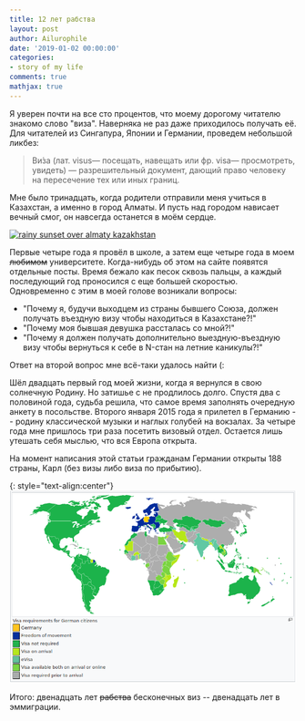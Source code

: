 ```yaml
---
title: 12 лет рабства
layout: post
author: Ailurophile
date: '2019-01-02 00:00:00'
categories:
- story of my life
comments: true
mathjax: true
---
```


Я уверен почти на все сто процентов, что моему дорогому читателю знакомо слово "виза".
Наверняка не раз даже приходилось получать её.
Для читателей из Сингапура, Японии и Германии, проведем небольшой ликбез:
> Ви́за (лат. visus— посещать, навещать или фр. visa— просмотреть, увидеть) — разрешительный документ, дающий право человеку на пересечение тех или иных границ.
<!--more-->

Мне было тринадцать, когда родители отправили меня учиться в Казахстан, а именно в город Алматы.
И пусть над городом нависает вечный смог, он навсегда останется в моём сердце.

<a data-flickr-embed="true"  href="https://www.flickr.com/photos/39997856@N03/7758319838/in/album-72157630208997328/" title="rainy sunset over almaty kazakhstan"><img src="https://farm8.staticflickr.com/7140/7758319838_f459191e67_z.jpg" width="100%" height="427" alt="rainy sunset over almaty kazakhstan"></a><script async src="//embedr.flickr.com/assets/client-code.js" charset="utf-8"></script>

Первые четыре года я провёл в школе, а затем еще четыре года в моем ~~любимом~~ университете.
Когда-нибудь об этом на сайте появятся отдельные посты.
Время бежало как песок сквозь пальцы, а каждый последующий год проносился с еще большей скоростью.
Одновременно с этим в моей голове возникали вопросы:

* "Почему я, будучи выходцем из страны бывшего Союза, должен получать въездную визу чтобы находиться в Казахстане?!"
* "Почему моя бывшая девушка рассталась со мной?!"
* "Почему я должен получать дополнительно выездную-въездную визу чтобы вернуться к себе в N-стан на летние каникулы?!"

Ответ на второй вопрос мне всё-таки удалось найти (:

Шёл двадцать первый год моей жизни, когда я вернулся в свою солнечную Родину.
Но затишье с не продлилось долго.
Спустя два с половиной года, судьба решила, что самое время заполнять очередную анкету в посольстве.
Второго января 2015 года я прилетел в Германию -- родину классической музыки и наглых голубей на вокзалах.
За четыре года мне пришлось три раза посетить визовый отдел.
Остается лишь утешать себя мыслью, что вся Европа открыта.

На момент написания этой статьи гражданам Германии открыты 188 страны, Карл (без визы либо виза по прибытию).

{: style="text-align:center"}
![Visa Requirements for German Citizens](/assets/images/visa_requirements_german_citizens.png)

Итого: двенадцать лет ~~рабства~~ бесконечных виз -- двенадцать лет в эммиграции.
